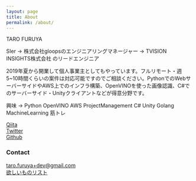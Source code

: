 ```yaml
---
layout: page
title: About
permalink: /about/
---
```


TARO FURUYA

SIer → 株式会社gloopsのエンジニアリングマネージャー → TVISION INSIGHTS株式会社 のリードエンジニア

2019年夏から開業して個人事業主としてもやっています。フルリモート・週5~10時間くらいの案件は対応可能ですのでご相談ください。PythonでのWebサーバーサイドやAWS上でのインフラ構築、OpenVINOを使った画像認識、C#でのサーバーサイド・Unityクライアントなどが得意分野です。

興味 → Python OpenVINO AWS ProjectManagement C# Unity Golang MachineLearning 筋トレ 

[Qiita](http://qiita.com/t_furuya)  
[Twitter](https://twitter.com/taross__f)  
[Github](https://github.com/taross-f)  

### Contact

[taro.furuya+dev@gmail.com](mailto:taro.furuya+dev@gmail.com)  
[欲しいものリスト](http://amzn.asia/exmrAyt)

